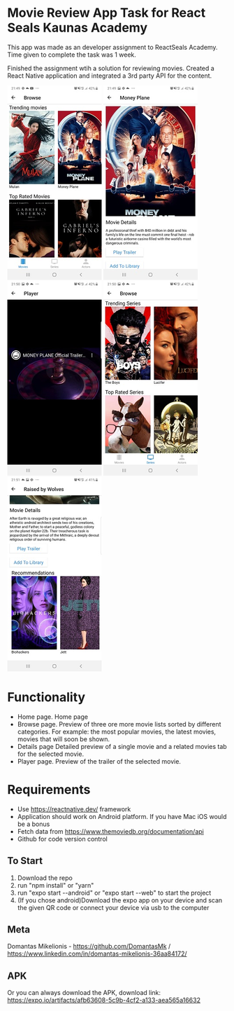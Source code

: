 # Movie Review App Task for React Seals Kaunas Academy 

This app was made as an developer assignment to ReactSeals Academy.
Time given to complete the task was 1 week.

Finished the assignment wtih a solution for reviewing movies. Created a React Native application and integrated a 3rd party API for the content.

![](ScreenCast1.jpg)
![](ScreenCast2.jpg)
![](ScreenCast3.jpg)
![](ScreenCast4.jpg)
![](ScreenCast5.jpg)

# Functionality

- Home page. Home page
- Browse page. Preview of three ore more movie lists sorted by different categories. For example: the most popular movies, the latest movies, movies that will soon be shown.
- Details page Detailed preview of a single movie and a related movies tab for the selected movie.
- Player page. Preview of the trailer of the selected movie.


# Requirements
- Use https://reactnative.dev/ framework
- Application should work on Android platform. If you have Mac iOS would be a bonus
- Fetch data from https://www.themoviedb.org/documentation/api
- Github for code version control

## To Start
1. Download the repo
2. run "npm install" or "yarn"
3. run "expo start --android" or "expo start --web" to start the project
4. (If you chose android)Download the expo app on your device and scan the given QR code or connect your device via usb to the computer

## Meta

Domantas Mikelionis - https://github.com/DomantasMk / https://www.linkedin.com/in/domantas-mikelionis-36aa84172/  

## APK
Or you can always download the APK,
download link: https://expo.io/artifacts/afb63608-5c9b-4cf2-a133-aea565a16632
